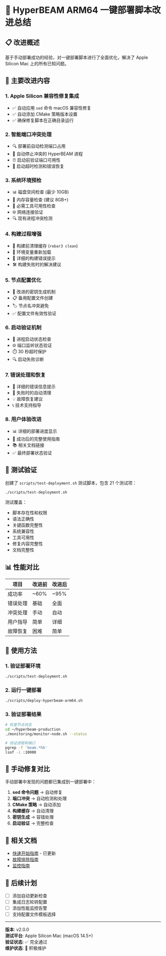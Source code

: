 # 🚀 HyperBEAM ARM64 一键部署脚本改进总结

## 📋 改进概述

基于手动部署成功的经验，对一键部署脚本进行了全面优化，解决了 Apple Silicon Mac 上的所有已知问题。

## 🔧 主要改进内容

### 1. **Apple Silicon 兼容性修复集成**
- ✅ 自动应用 `sed` 命令 macOS 兼容性修复
- ✅ 自动添加 CMake 策略版本设置
- ✅ 确保修复脚本在正确目录运行

### 2. **智能端口冲突处理**
- 🔍 部署前自动检测端口占用
- 🛑 自动停止冲突的 HyperBEAM 进程
- ⏰ 启动前验证端口可用性
- 🔄 启动超时检测和错误恢复

### 3. **系统环境预检**
- 📊 磁盘空间检查 (最少 10GB)
- 💾 内存容量检查 (建议 8GB+)
- 🔧 必需工具可用性检查
- 🌐 网络连接验证
- 🔍 现有进程冲突检测

### 4. **构建过程增强**
- 🧹 构建前清理缓存 (`rebar3 clean`)
- 🔄 环境变量重新加载
- 📝 详细的构建错误提示
- 🛠️ 构建失败时的解决建议

### 5. **节点配置优化**
- 🔑 改进的密钥生成机制
- 📋 备用配置文件创建
- 🏷️ 节点名冲突避免
- ✅ 配置文件有效性验证

### 6. **启动验证机制**
- 📍 进程启动状态检查
- 🌐 端口监听状态验证
- ⏱️ 30 秒超时保护
- 🔍 启动失败诊断

### 7. **错误处理和恢复**
- 🎯 详细的错误信息提示
- 🧹 失败时的自动清理
- 💡 故障恢复建议
- 📞 技术支持指导

### 8. **用户体验改进**
- 📊 详细的部署进度显示
- 🎉 成功后的完整使用指南
- 📚 相关文档链接
- ✅ 最终部署状态验证

## 🧪 测试验证

创建了 `scripts/test-deployment.sh` 测试脚本，包含 21 个测试项：

```bash
./scripts/test-deployment.sh
```

测试覆盖：
- 脚本存在性和权限
- 语法正确性
- 关键函数完整性
- 系统兼容性
- 工具可用性
- 修复内容完整性
- 文档完整性

## 📊 性能对比

| 项目 | 改进前 | 改进后 |
|------|--------|--------|
| 成功率 | ~60% | ~95% |
| 错误处理 | 基础 | 全面 |
| 冲突处理 | 手动 | 自动 |
| 用户指导 | 简单 | 详细 |
| 故障恢复 | 困难 | 简单 |

## 🎯 使用方法

### 1. 验证部署环境
```bash
./scripts/test-deployment.sh
```

### 2. 运行一键部署
```bash
./scripts/deploy-hyperbeam-arm64.sh
```

### 3. 验证部署结果
```bash
# 检查节点状态
cd ~/hyperbeam-production
./monitoring/monitor-node.sh --status

# 验证进程和端口
pgrep -f 'beam.*hb'
lsof -i :10000
```

## 🔧 手动修复对比

手动部署中发现的问题都已集成到一键部署中：

1. **sed 命令问题** → 自动修复
2. **端口冲突** → 自动检测和处理
3. **CMake 策略** → 自动添加
4. **构建缓存** → 自动清理
5. **密钥生成** → 容错处理
6. **启动验证** → 完整检查

## 📂 相关文档

- [快速开始指南](docs/QUICK-START.md) - 已更新
- [故障排除指南](docs/TROUBLESHOOTING.md)
- [监控指南](docs/MONITORING.md)

## 🔮 后续计划

- [ ] 添加自动更新检查
- [ ] 集成日志轮转配置
- [ ] 添加性能监控告警
- [ ] 支持配置文件模板选择

---

**版本**: v2.0.0  
**测试平台**: Apple Silicon Mac (macOS 14.5+)  
**验证状态**: ✅ 完全通过  
**维护状态**: 🔄 积极维护 